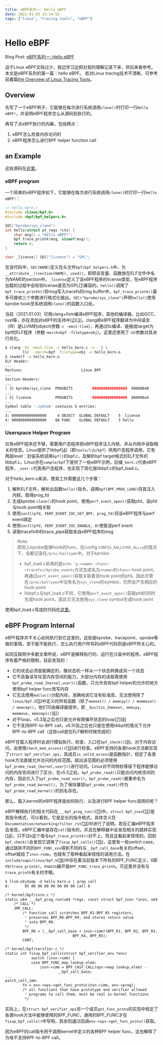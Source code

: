 ```yaml
---
title: eBPF系列一: Hello eBPF
date: 2021-01-03 15:14:52
tags: ["linux", "tracing tools", "eBPF"]
---
```

# Hello eBPF

Blog Post: [eBPF系列一: Hello eBPF](https://vvl.me/2021/01/eBPF-1-Hello-eBPF/)

迫于Linux eBPF文档过少，我边学习边把对其的理解记录下来，供后来者参考。
本文是eBPF系列的第一篇：hello eBPF。
若对Linux tracing技术不清晰，可参考前置篇[the Overview of Linux Tracing Tools](/Appendix/1-the-Overview-of-Linux-Trace-Techonoly.md)。

## Overview

先写了一个eBPF例子，它能够在每次进行系统调用`clone()`时打印一行`Hello eBPF!`，并说明eBPF程序怎么从源码到执行的。

再写了点eBPF执行的内幕，包括两点：

1. eBPF怎么检查内存访问的
2. eBPF程序怎么进行BPF helper function call

## an Example

这些源码在[这里](https://github.com/time-river/Linux-eBPF-Learning/tree/main/1-hello)。

### eBPF program

一个简单的eBPF程序如下，它能够在每次进行系统调用`clone()`时打印一行`Hello eBPF!`：

```c
// hello_kern.c
#include <linux/bpf.h>
#include <bpf/bpf_helpers.h>

SEC("kprobe/sys_clone")
int hello(struct pt_regs *ctx) {
	char msg[] = "Hello eBPF!";
	bpf_trace_printk(msg, sizeof(msg));
	return 0;
}

char _license[] SEC("license") = "GPL";
```

在该代码中，`SEC(NAME)`定义在头文件`bpf/bpf_helpers.h`中，为`__attribute__((section(NAME), used))`，即把该变量、函数放在ELF文件中名为*NAME*的section中。`_license`定义了该eBPF程序的license类型，在eBPF程序加载的过程中会校验license是否为GPL[[1]]兼容的。`hello()`调用了`bpf_trace_printk()`将msg写入tracefs的ring buffer中，`bpf_trace_printk()`最多可接收三个参数进行格式化输出。`SEC("kprobe/sys_clone")`声明`hello()`使用kprobe hook至系统调用`clone()`的函数入口处。

当前（2021.01.03）可用clang+llvm编译eBPF程序，其他的编译器，比如GCC、rust等，亦在添加对eBPF的支持中[[2]][[3]]。clang把eBPF程序翻译为中间语言（IR）是LLVM的object(参数`-c -emit-llvm`），再通过llc编译、链接成target为bpf的ELF程序（参数`-march=bpf -filetype=obj`）。这里还使用了`-O2`参数对其进行优化。

```bash
$ clang -O2 -emit-llvm -c hello_kern.c -o - | \
        llc  -march=bpf -filetype=obj -o hello_kern.o
$ readelf -a hello_kern.o
ELF Header:
...
Machine:                           Linux BPF
...
Section Headers:
...
[ 3] kprobe/sys_clone  PROGBITS         0000000000000000  00000040
...
[ 5] license           PROGBITS         0000000000000000  000000a4
...
Symbol table '.symtab' contains 5 entries:
...
3: 0000000000000000     4 OBJECT  GLOBAL DEFAULT    5 _license
4: 0000000000000000    88 FUNC    GLOBAL DEFAULT    3 hello
```

### Userspace Helper Program

仅有eBPF程序还不够，需要用户态程序把eBPF程序注入内核、并从内核中读取相关的信息。Linux提供了libbpf[[4]]（即`tools/lib/bpf`）供用户态程序调用，它有两层level：封装系统调用`bpf()`的bpf.c，及解析bpf target格式的ELF文件的libbpf.c。Linux亦在`sample/bpf`下提供了一些eBPF示例，后缀`_kern.c`代表eBPF程序，`_user.c`代表用户态程序，也实现了简化版libbpf.c的bpf_load.c。

对于hello_kern.o来讲，使其工作需要这几个步骤：

1. 解析ELF文件，解析出函数`hello()`指令，调用`bpf(BPF_PROG_LOAD)`将其注入内核，取得prog_fd
2. 生成kprobe `clone()`的hook point，使用`perf_event_open()`获取pfd，该pfd与hook point相关联
3. 使用`ioctl(pfd, PERF_EVENT_IOC_SET_BPF, prog_fd)`将该eBPF程序与perf event绑定
4. 使用`ioctl(pfd, PERF_EVENT_IOC_ENABLE, 0)`使能该perf event
5. 读取tracefs中的trace_pipe获取来自eBPF程序的msg

> Note:  
> 原则上kprobe能够hook的func，在config `CONFIG_KALLSYMS_ALL=y`的情况下，全都记录在`/proc/kallsyms`中。对于kprobe:
>
> - bpf_load.c采用的是`echo 'p:<name> <func>' <tracefs>/kprobe_events`方式生成名为`<name>`的`<func>` hook point，再通过`perf_event_open()`获取关联着该hook point的pfd。因此尽管在`/proc/kallsyms`中没有名为`sys_clone`的symbol，仍然会产生相应的hook point
> - libbpf.c与bpf_load.c不同，它使用`perf_event_open()`获取pfd的同时生成hook point。因此它无法使用`sys_clone` symbol生成hook point

使用bpf_load.c写成的代码在[这里](https://github.com/time-river/Linux-eBPF-Learning/blob/main/1-hello/hello_user.c)。

## eBPF Program Internal

eBPF程序并不关心如何执行到它这里的，这些是kprobe、tracepoint、uprobe等做的事情，至于能不能执行、怎么执行用户所写的eBPF代码则是eBPF所关心的。

如同互联网中多数文章所说，eBPF是解释执行的、运行在沙盒中的程序。eBPF程序有着严格的限制，目前发现的：

- 它的状态必须是能确定的，像状态机一样从一个状态转换成另一个状态
- 它不具备读写任意内存空间的能力，大部分内存的读取需使用`bpf_probe_read_{kernel,user}()`函数，只允许具有bpf helper的允许的地方使用bpf helper func改写内存
- 它无法使用`malloc()`分配内存，准确地说它没有标准库，无法使用除了`linux/bpf.h`[[5]]中定义的所有函数（除了`memset() / memcpy() / memmove() / memcmp()`，他们可由编译器提供，即`__builtin_{memset, memcpy, memmove, memcmp}()`[[6]]）
- 对于loop，v5.3及之后也只是允许有限循环状态的loop[[7]][[8]]
- 它不支持BPF-to-BPF call，v5.10及之后也只是在使用libbpf的情况下允许BPF-to-BPF call（这些call是在ELF解析时候完成的）

eBPF在载入程序时会进行模拟执行、检查，入口在`bpf_check()`[[9]]。对于内存访问，会使用`check_mem_access()`[[10]]进行检查。eBPF支持的各类hook方法都实现了`struct bpf_verifier_ops`，其成员`is_valid_access`是函数指针，规定了各类hook方法直接允许访问的内存范围，超出该范围的必须使用`bpf_probe_read_{kernel,user}()`进行访问。Linux对不同特权等级下程序能够访问的内存空间进行了区分，在v5.5之前，`bpf_probe_read()`只能访问内核空间的内存，因此引入了`bpf_probe_read_user()`，`bpf_probe_read()`被重命名为`bpf_probe_read_kernel()`，为了保持兼容`bpf_probe_read()`作为`bpf_probe_read_kernel()`的别名存在。

那么，载入kernel的eBPF程序是如何执行、以及进行BPF helper func调用的呢？

eBPF解释执行的相关代码在`___bpf_prog_run()`[[11]]中。`struct bpf_insn`[[12]]是其指令格式，可以看到，它是定长的指令格式，具体含义在`Documentation/networking/filter.rst`[[13]]中进行了说明。若反汇编eBPF程序会发现，eBPF汇编中是存在`call`指令的，并且在解释器中会发现相关的跳转实现[[14]]，只不过`6`这个值与`bpf_trace_printk()`对不上，而且这看起来怪怪的。回到`bpf_check()`会发现它调用了`fixup_bpf_calls()`[[15]]，这里有一些switch case，通过跳转不同的`BPF_FUNC_xxx`得到不同的与`__bpf_call_base`有关的offset，offset赋给了`insn->imm`，也就有了那种看起来怪怪的调用方法。在`include/uapi/linux/bpf.h`[[16]]中存在着当前版本下所有的BPF_FUNC定义，6即`FN(trace_printk)`，macro展开是`BPF_FUNC_trace_printk`。可这里并没有与`trace_printk`有关的字眼。

```markdown
$ llvm-objdump -d hello_kern.o | grep call
8:       85 00 00 00 06 00 00 00 call 6

/* kernel/bpf/core.c */
static u64 ___bpf_prog_run(u64 *regs, const struct bpf_insn *insn, u64 *stack)
	/* CALL */
	JMP_CALL:
		/* Function call scratches BPF_R1-BPF_R5 registers,
		 * preserves BPF_R6-BPF_R9, and stores return value
		 * into BPF_R0.
		 */
		BPF_R0 = (__bpf_call_base + insn->imm)(BPF_R1, BPF_R2, BPF_R3,
						       BPF_R4, BPF_R5);
		CONT;

/* kernel/bpf/verifier.c */
static int fixup_bpf_calls(struct bpf_verifier_env *env)
			switch (insn->imm) {
			case BPF_FUNC_map_lookup_elem:
				insn->imm = BPF_CAST_CALL(ops->map_lookup_elem) -
					    __bpf_call_base;
...
patch_call_imm:
		fn = env->ops->get_func_proto(insn->imm, env->prog);
		/* all functions that have prototype and verifier allowed
		 * programs to call them, must be real in-kernel functions
		 */
```

实际上，在`struct bpf_verifier_ops`另一个成员`get_func_proto`的实现中规定了各类hook方法中能够使用的BPF_FUNC，通用的BPF_FUNC才在`fixup_bpf_calls()`中写明，其余则通过回调`env->ops->get_func_proto()`获取。

因为eBPF的call指令用于调用kernel中定义的各种BPF helper func，这也解释了为啥不支持BPF-to-BPF call。

[1]: https://github.com/torvalds/linux/blob/v5.10/kernel/bpf/syscall.c#L2129
[2]: https://lwn.net/Articles/800606/
[3]: https://confused.ai/posts/rust-bpf-target
[4]: https://github.com/libbpf/libbpf
[5]: https://man7.org/linux/man-pages/man7/bpf-helpers.7.html
[6]: https://docs.cilium.io/en/latest/bpf/
[7]: https://lwn.net/Articles/773605/
[8]: https://lwn.net/Articles/794934/
[9]: https://github.com/torvalds/linux/blob/v5.10/kernel/bpf/verifier.c#L11815
[10]: https://github.com/torvalds/linux/blob/v5.10/kernel/bpf/verifier.c#L3401
[11]: https://github.com/torvalds/linux/blob/v5.10/kernel/bpf/core.c#L1372
[12]: https://github.com/torvalds/linux/blob/v5.10/include/uapi/linux/bpf.h#L65
[13]: https://github.com/torvalds/linux/blob/v5.10/Documentation/networking/filter.rst
[14]: https://github.com/torvalds/linux/blob/v5.10/kernel/bpf/core.c#L1521
[15]: https://github.com/torvalds/linux/blob/v5.10/kernel/bpf/verifier.c#L10843
[16]: https://github.com/torvalds/linux/blob/v5.10/include/uapi/linux/bpf.h#L3746
